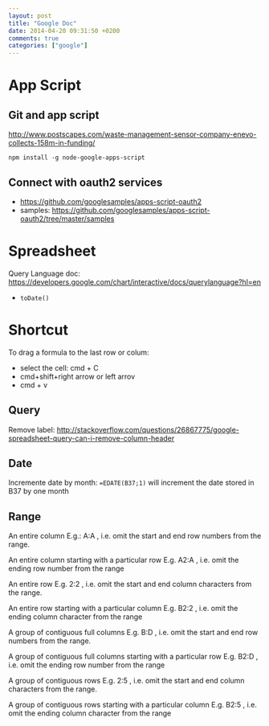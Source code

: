 ```yaml
---
layout: post
title: "Google Doc"
date: 2014-04-20 09:31:50 +0200
comments: true
categories: ["google"]
---
```


# App Script

## Git and app script

http://www.postscapes.com/waste-management-sensor-company-enevo-collects-158m-in-funding/

`npm install -g node-google-apps-script`

## Connect with oauth2 services

* https://github.com/googlesamples/apps-script-oauth2
* samples: https://github.com/googlesamples/apps-script-oauth2/tree/master/samples



# Spreadsheet

Query Language doc: https://developers.google.com/chart/interactive/docs/querylanguage?hl=en


* `toDate()`

# Shortcut

To drag a formula to the last row or colum:

* select the cell: cmd + C
* cmd+shift+right arrow or left arrov
* cmd + v

## Query 

Remove label: http://stackoverflow.com/questions/26867775/google-spreadsheet-query-can-i-remove-column-header

## Date

Incremente date by month: `=EDATE(B37;1)` will increment the date stored in B37 by one month


## Range

An entire column
E.g.: A:A , i.e. omit the start and end row numbers from the range.

An entire column starting with a particular row
E.g. A2:A , i.e. omit the ending row number from the range

An entire row
E.g. 2:2  , i.e. omit the start and end column characters from the range.

An entire row starting with a particular column
E.g. B2:2 , i.e. omit the ending column character from the range

A group of contiguous full columns
E.g. B:D , i.e. omit the start and end row numbers from the range.

A group of contiguous full columns starting with a particular row
E.g. B2:D , i.e. omit the ending row number from the range

A group of contiguous rows
E.g. 2:5  , i.e. omit the start and end column characters from the range.

A group of contiguous rows starting with a particular column
E.g. B2:5 , i.e. omit the ending column character from the range
